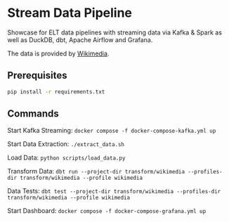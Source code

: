 # Stream Data Pipeline

Showcase for ELT data pipelines with streaming data via Kafka & Spark as well as
DuckDB, dbt, Apache Airflow and Grafana.

The data is provided by [Wikimedia](https://wikitech.wikimedia.org/wiki/Event_Platform/EventStreams_HTTP_Service).

## Prerequisites

```sh
pip install -r requirements.txt
```

## Commands

Start Kafka Streaming: `docker compose -f docker-compose-kafka.yml up`

Start Data Extraction: `./extract_data.sh`

Load Data: `python scripts/load_data.py`

Transform Data: `dbt run --project-dir transform/wikimedia --profiles-dir transform/wikimedia --profile wikimedia`

Data Tests: `dbt test --project-dir transform/wikimedia --profiles-dir transform/wikimedia --profile wikimedia`

Start Dashboard: `docker compose -f docker-compose-grafana.yml up`

